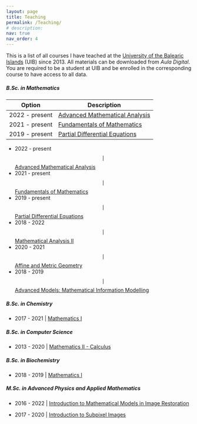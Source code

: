 ```yaml
---
layout: page
title: Teaching
permalink: /Teaching/
# description:
nav: true
nav_order: 4
---
```


This is a list of all courses I have teached at the [University of the Balearic Islands](https://uib.eu) (UIB) since 2013. All materials can be downloaded from <em>Aula Digital</em>. You are required to be a student at UIB and be enrolled in the corresponding course to have access to all data.

<div class="projects">
<h5 class="category">B.Sc. in Mathematics</h5>
</div>

| Option | Description |
| ------ | ----------- |
| 2022 - present | [Advanced Mathematical Analysis](https://www.uib.eu/Learn/estudis-de-grau/grau/matematiques/GMA2-P/20585/index.html) |
| 2021 - present  | [Fundamentals of Mathematics](https://www.uib.eu/Learn/estudis-de-grau/grau/matematiques/GMA2-P/20572/index.html) |
| 2019 - present | [Partial Differential Equations](https://www.uib.eu/Learn/estudis-de-grau/grau/matematiques/GMA2-P/20327/index.html) |

* 2022 - present $$\mid$$ [Advanced Mathematical Analysis](https://www.uib.eu/Learn/estudis-de-grau/grau/matematiques/GMA2-P/20585/index.html)
* 2021 - present $$\mid$$ [Fundamentals of Mathematics](https://www.uib.eu/Learn/estudis-de-grau/grau/matematiques/GMA2-P/20572/index.html)
* 2019 - present $$\mid$$ [Partial Differential Equations](https://www.uib.eu/Learn/estudis-de-grau/grau/matematiques/GMA2-P/20327/index.html)
* 2018 - 2022 $$\mid$$ [Mathematical Analysis II](https://www.uib.eu/Learn/estudis-de-grau/grau/matematiques/GMA2-P/20574/index.html)
* 2020 - 2021 $$\mid$$ [Affine and Metric Geometry](https://www.uib.eu/Learn/estudis-de-grau/grau/matematiques/GMA2-P/20318/index.html)
* 2018 - 2019 $$\mid$$ [Advanced Models: Mathematical Information Modelling](https://www.uib.eu/Learn/estudis-de-grau/grau/matematiques/GMA2-P/assignatures.html)

<div class="projects">
<h5 class="category">B.Sc. in Chemistry</h5>
</div>

* 2017 - 2021 | [Mathematics I](https://www.uib.eu/Learn/estudis-de-grau/grau/quimica/GQUI-P/21457/index.html)


<div class="projects">
<h5 class="category">B.Sc. in Computer Science</h5>
</div>

* 2013 - 2020 | [Mathematics II - Calculus](https://www.uib.eu/Learn/estudis-de-grau/grau/informatica/GIN3-P/20301/index.html)

<div class="projects">
<h5 class="category">B.Sc. in Biochemistry</h5>
</div>

* 2018 - 2019 | [Mathematics I](https://www.uib.eu/Learn/estudis-de-grau/grau/bioquimica/GBIQ-P/21545/index.html)

<div class="projects">
<h5 class="category">M.Sc. in Advanced Physics and Applied Mathematics</h5>
</div>

* 2016 - 2022 | [Introduction to Mathematical Models in Image Restoration](https://www.uib.eu/Learn/estudis-de-master/master/MFMA/11301/index.html)

* 2017 - 2020 | [Introduction to Subpixel Images](https://www.uib.eu/Learn/estudis-de-master/master/MFMA/11303/index.html)
